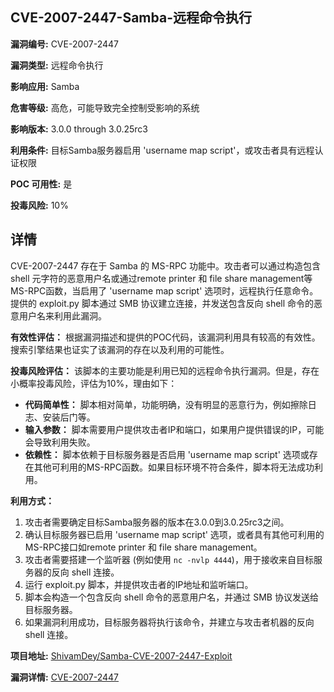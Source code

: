 ## CVE-2007-2447-Samba-远程命令执行

**漏洞编号:** CVE-2007-2447

**漏洞类型:** 远程命令执行

**影响应用:** Samba

**危害等级:** 高危，可能导致完全控制受影响的系统

**影响版本:** 3.0.0 through 3.0.25rc3

**利用条件:** 目标Samba服务器启用 'username map script'，或攻击者具有远程认证权限

**POC 可用性:** 是

**投毒风险:** 10%

## 详情

CVE-2007-2447 存在于 Samba 的 MS-RPC 功能中。攻击者可以通过构造包含 shell 元字符的恶意用户名或通过remote printer 和 file share management等MS-RPC函数，当启用了 'username map script' 选项时，远程执行任意命令。提供的 exploit.py 脚本通过 SMB 协议建立连接，并发送包含反向 shell 命令的恶意用户名来利用此漏洞。

**有效性评估：**
根据漏洞描述和提供的POC代码，该漏洞利用具有较高的有效性。搜索引擎结果也证实了该漏洞的存在以及利用的可能性。

**投毒风险评估：**
该脚本的主要功能是利用已知的远程命令执行漏洞。但是，存在小概率投毒风险，评估为10%，理由如下：
*   **代码简单性：** 脚本相对简单，功能明确，没有明显的恶意行为，例如擦除日志、安装后门等。
*   **输入参数：** 脚本需要用户提供攻击者IP和端口，如果用户提供错误的IP，可能会导致利用失败。
*   **依赖性：** 脚本依赖于目标服务器是否启用 'username map script' 选项或存在其他可利用的MS-RPC函数。如果目标环境不符合条件，脚本将无法成功利用。

**利用方式：**
1.  攻击者需要确定目标Samba服务器的版本在3.0.0到3.0.25rc3之间。
2.  确认目标服务器已启用 'username map script' 选项，或者具有其他可利用的MS-RPC接口如remote printer 和 file share management。
3.  攻击者需要搭建一个监听器 (例如使用 `nc -nvlp 4444`)，用于接收来自目标服务器的反向 shell 连接。
4.  运行 exploit.py 脚本，并提供攻击者的IP地址和监听端口。
5.  脚本会构造一个包含反向 shell 命令的恶意用户名，并通过 SMB 协议发送给目标服务器。
6.  如果漏洞利用成功，目标服务器将执行该命令，并建立与攻击者机器的反向 shell 连接。

**项目地址:** [ShivamDey/Samba-CVE-2007-2447-Exploit](https://github.com/ShivamDey/Samba-CVE-2007-2447-Exploit)

**漏洞详情:** [CVE-2007-2447](https://nvd.nist.gov/vuln/detail/CVE-2007-2447)